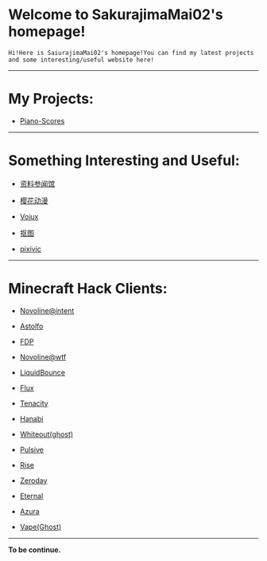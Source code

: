 # Welcome to SakurajimaMai02's homepage!

```
Hi!Here is SaiurajimaMai02's homepage!You can find my latest projects and some interesting/useful website here!
```
---

# My Projects: 

- [Piano-Scores](https://github.com/sakurajimamai02/piano-scores)

---

# Something Interesting and Useful:

- [资料参闻馆](https://ubc26.github.io/links/menu.html)

- [樱花动漫](https://yhdm.nl)

- [Voiux](https://tuku.voiux.com)

- [抠图](https://remove.bg)

- [pixivic](https://xm.sb)

---

# Minecraft Hack Clients:

- [Novoline@intent](intent.store)

- [Astolfo](astolfo.lgbt)

- [FDP](getfdp.today)

- [Novoline@wtf](novoline.wtf)

- [LiquidBounce](liquidbounce.net)

- [Flux](flux.today)

- [Tenacity](intent.store)

- [Hanabi](https://hanabi.life)

- [Whiteout(ghost)](https://andromeda.wtf)

- [Pulsive](intent.store)

- [Rise](intent.store)

- [Zeroday](intent.store)

- [Eternal](intent.store)

- [Azura](intent.store)

- [Vape(Ghost)](Vape.gg)

---

**To be continue.**
